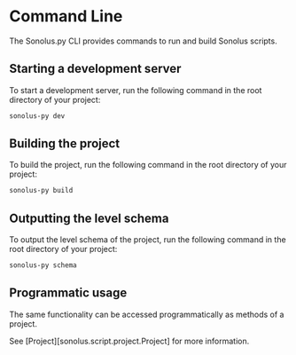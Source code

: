 # Command Line
The Sonolus.py CLI provides commands to run and build Sonolus scripts.

## Starting a development server
To start a development server, run the following command in the root directory of your project:

```bash
sonolus-py dev
```

## Building the project
To build the project, run the following command in the root directory of your project:

```bash
sonolus-py build
```

## Outputting the level schema
To output the level schema of the project, run the following command in the root directory of your project:

```bash
sonolus-py schema
```

## Programmatic usage
The same functionality can be accessed programmatically as methods of a project.

See [Project][sonolus.script.project.Project] for more information.
